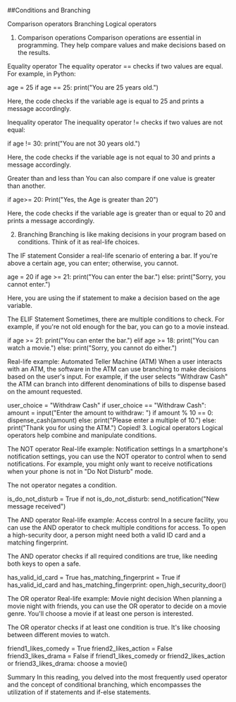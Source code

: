 ##Conditions and Branching

Comparison operators
Branching
Logical operators

1. Comparison operations
Comparison operations are essential in programming. They help compare values and make decisions based on the results.

Equality operator
The equality operator == checks if two values are equal. For example, in Python:

age = 25
if age == 25:
    print("You are 25 years old.")
    
Here, the code checks if the variable age is equal to 25 and prints a message accordingly.

Inequality operator
The inequality operator != checks if two values are not equal:

if age != 30:
    print("You are not 30 years old.")
    
Here, the code checks if the variable age is not equal to 30 and prints a message accordingly.

Greater than and less than
You can also compare if one value is greater than another.

if age>= 20:
    Print("Yes, the Age is greater than 20")

Here, the code checks if the variable age is greater than or equal to 20 and prints a message accordingly.

2. Branching
Branching is like making decisions in your program based on conditions. Think of it as real-life choices.

The IF statement
Consider a real-life scenario of entering a bar. If you're above a certain age, you can enter; otherwise, you cannot.

age = 20
if age >= 21:
    print("You can enter the bar.")
else:
    print("Sorry, you cannot enter.")
    
Here, you are using the if statement to make a decision based on the age variable.

The ELIF Statement
Sometimes, there are multiple conditions to check. For example, if you're not old enough for the bar, you can go to a movie instead.

if age >= 21:
    print("You can enter the bar.")
elif age >= 18:
    print("You can watch a movie.")
else:
    print("Sorry, you cannot do either.")
    
Real-life example: Automated Teller Machine (ATM)
When a user interacts with an ATM, the software in the ATM can use branching to make decisions based on the user's input. For example, if the user selects "Withdraw Cash" the ATM can branch into different denominations of bills to dispense based on the amount requested.

user_choice = "Withdraw Cash"
if user_choice == "Withdraw Cash":
    amount = input("Enter the amount to withdraw: ")
    if amount % 10 == 0:
        dispense_cash(amount)
    else:
        print("Please enter a multiple of 10.")
else:
    print("Thank you for using the ATM.")
Copied!
3. Logical operators
Logical operators help combine and manipulate conditions.

The NOT operator
Real-life example: Notification settings
In a smartphone's notification settings, you can use the NOT operator to control when to send notifications. For example, you might only want to receive notifications when your phone is not in "Do Not Disturb" mode.

The not operator negates a condition.

is_do_not_disturb = True
if not is_do_not_disturb:
    send_notification("New message received")

The AND operator
Real-life example: Access control
In a secure facility, you can use the AND operator to check multiple conditions for access. To open a high-security door, a person might need both a valid ID card and a matching fingerprint.

The AND operator checks if all required conditions are true, like needing both keys to open a safe.

has_valid_id_card = True
has_matching_fingerprint = True
if has_valid_id_card and has_matching_fingerprint:
    open_high_security_door()

The OR operator
Real-life example: Movie night decision
When planning a movie night with friends, you can use the OR operator to decide on a movie genre. You'll choose a movie if at least one person is interested.

The OR operator checks if at least one condition is true. It's like choosing between different movies to watch.

friend1_likes_comedy = True
friend2_likes_action = False
friend3_likes_drama = False
if friend1_likes_comedy or friend2_likes_action or friend3_likes_drama:
    choose a movie()
    
Summary
In this reading, you delved into the most frequently used operator and the concept of conditional branching, which encompasses the utilization of if statements and if-else statements.
